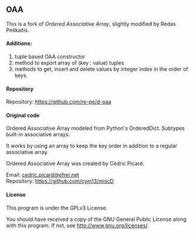 ## OAA

This is a fork of _Ordered Associative Array_, slightly modified by Rėdas Peškaitis.

#### Additions:
1) tuple based OAA constructor<br />
2) method to export array of (key : value) tuples<br />
3) methods to get, insert and delete values by integer index in the order of keys.

#### Repository

Repository: https://github.com/re-pe/d-oaa

#### Original code
 
Ordered Associative Array modeled from Python's OrderedDict.
Subtypes built-in associative arrays.

It works by using an array to keep the key order in addition to a regular
associative array.

Ordered Associative Array was created by Cédric Picard.

Email: cedric.picard@efrei.net<br />
Repository: https://github.com/cym13/miscD

#### License

This program is under the GPLv3 License.

You should have received a copy of the GNU General Public License
along with this program. If not, see <http://www.gnu.org/licenses/>.
